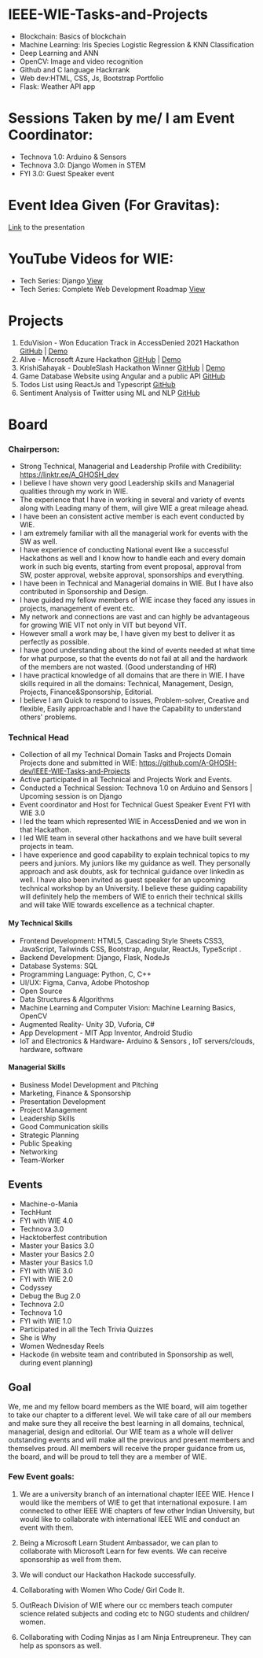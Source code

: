 # IEEE-WIE-Tasks-and-Projects

- Blockchain: Basics of blockchain
- Machine Learning: Iris Species Logistic Regression & KNN Classification
- Deep Learning and ANN
- OpenCV: Image and video recognition
- Github and C language Hackrrank
- Web dev:HTML, CSS, Js, Bootstrap Portfolio
- Flask: Weather API app


# Sessions Taken by me/ I am Event Coordinator:

- Technova 1.0: Arduino & Sensors 
- Technova 3.0: Django Women in STEM
- FYI 3.0: Guest Speaker event

# Event Idea Given (For Gravitas): 

[Link](https://docs.google.com/presentation/d/16fgZDQXrS6VMi_W9cG8Dhj2Ri6CtgNqrZTidQXmQ1EQ/edit?usp=sharing) to the presentation

# YouTube Videos for WIE:

- Tech Series: Django [View](https://www.youtube.com/watch?v=kTbDRtJzC6I&t=38s)
- Tech Series: Complete Web Development Roadmap [View](https://www.youtube.com/watch?v=iBvhv5Z5yBo&t=341s)


# Projects

1. EduVision - Won Education Track in AccessDenied 2021 Hackathon [GitHub](https://github.com/A-GHOSH-dev/access_denied_project)  |  [Demo](https://www.youtube.com/watch?v=43FutdjrHhE&t=50s)
2. Alive - Microsoft Azure Hackathon [GitHub](https://github.com/A-GHOSH-dev/Alive__MicrosoftAzureDeveloperLeagueHack)  |  [Demo](https://www.youtube.com/watch?v=uNwJCJb5QhI&t=5s)
3. KrishiSahayak - DoubleSlash Hackathon Winner [GitHub](https://github.com/IEEE-WIE-VIT/Krishi-Sahayak)  |  [Demo](https://www.youtube.com/watch?v=mkJ4upvsbBM&t=54s)
4. Game Database Website using Angular and a public API [GitHub](https://github.com/A-GHOSH-dev/Angular-and-API-project)
5. Todos List using ReactJs and Typescript [GitHub](https://github.com/A-GHOSH-dev/React-and-TypeScript-Project)
6. Sentiment Analysis of Twitter using ML and NLP [GitHub](https://github.com/A-GHOSH-dev/Sentiment-Analysis-of-Twitter-using-ML-and-NLP)


# Board

### Chairperson:

- Strong Technical, Managerial and Leadership Profile with Credibility:  https://linktr.ee/A_GHOSH_dev
- I believe I have shown very good Leadership skills and Managerial qualities through my work in WIE.
- The experience that I have in working in several and variety of events along with Leading many of them, will give WIE a great mileage ahead. 
- I have been an consistent active member is each event conducted by WIE.
- I am extremely familiar with all the managerial work for events with the SW as well. 
- I have experience of conducting National event like a successful Hackathons as well and I know how to handle each and every domain work in such big events, starting from event proposal, approval from SW, poster approval, website approval, sponsorships and everything.
- I have been in Technical and Managerial domains in WIE. But I have also contributed in Sponsorship and Design.
- I have guided my fellow members of WIE incase they faced any issues in projects, management of event etc.
- My network and connections are vast and can highly be advantageous for growing WIE VIT not only in VIT but beyond VIT.
- However small a work may be, I have given my best to deliver it as perfectly as possible.
- I have good understanding about the kind of events needed at what time for what purpose, so that the events do not fail at all and the hardwork of the members are not wasted. (Good understanding of HR)
- I have practical knowledge of all domains that are there in WIE. I have skills required in all the domains: Technical, Management, Design, Projects, Finance&Sponsorship, Editorial.
- I believe I am Quick to respond to issues, Problem-solver, Creative and flexible, Easily approachable and I have the Capability to understand others' problems.

### Technical Head

- Collection of all my Technical Domain Tasks and Projects Domain Projects done and submitted in WIE:  https://github.com/A-GHOSH-dev/IEEE-WIE-Tasks-and-Projects
- Active participated in all Technical and Projects Work and Events.
- Conducted a Technical Session: Technova 1.0 on Arduino and Sensors |  Upcoming session is on Django
- Event coordinator and Host for Technical Guest Speaker Event FYI with WIE 3.0
- I led the team which represented WIE in AccessDenied and we won in that Hackathon.
- I led WIE team in several other hackathons and we have built several projects in team.
- I have experience and good capability to explain technical topics to my peers and juniors. My juniors like my guidance as well. They personally approach and ask doubts, ask for technical guidance over linkedin as well. I have also been invited as guest speaker for an upcoming technical workshop by an University. I believe these guiding capability will definitely help the members of WIE to enrich their technical skills and will take WIE towards excellence as a technical chapter.

#### My Technical Skills
- Frontend Development: HTML5, Cascading Style Sheets CSS3, JavaScript, Tailwinds CSS, Bootstrap, Angular, ReactJs, TypeScript .
- Backend Development: Django, Flask, NodeJs
- Database Systems: SQL
- Programming Language: Python, C, C++
- UI/UX: Figma, Canva, Adobe Photoshop
- Open Source 
- Data Structures & Algorithms 
- Machine Learning and Computer Vision: Machine Learning Basics, OpenCV
- Augmented Reality- Unity 3D, Vuforia, C# 
- App Development - MIT App Inventor, Android Studio
- IoT and Electronics & Hardware- Arduino & Sensors , IoT servers/clouds, hardware, software

#### Managerial Skills
- Business Model Development and Pitching
- Marketing, Finance & Sponsorship 
- Presentation Development 
- Project Management 
- Leadership Skills
- Good Communication skills 
- Strategic Planning 
- Public Speaking 
- Networking 
- Team-Worker


## Events
- Machine-o-Mania
- TechHunt
- FYI with WIE 4.0
- Technova 3.0
- Hacktoberfest contribution
- Master your Basics 3.0
- Master your Basics 2.0
- Master your Basics 1.0
- FYI with WIE 3.0
- FYI with WIE 2.0
- Codyssey
- Debug the Bug 2.0
- Technova 2.0
- Technova 1.0
- FYI with WIE 1.0
- Participated in all the Tech Trivia Quizzes
- She is Why
- Women Wednesday Reels
- Hackode (in website team and contributed in Sponsorship as well, during event planning)

## Goal

We, me and my fellow board members as the WIE board, will aim together to take our chapter to a different level. We will take care of all our members and make sure they all receive the best learning in all domains, technical, managerial, design and editorial. Our WIE team as a whole will deliver outstanding events and will make all the previous and present members and themselves proud. All members will receive the proper guidance from us, the board, and will be proud to tell they are a member of WIE. 

### Few Event goals: 

1. We are a university branch of an international chapter IEEE WIE. Hence I would like the members of WIE to get that international exposure. I am connected to other IEEE WIE chapters of few other Indian University, but would like to collaborate with international IEEE WIE and conduct an event with them.

2. Being a Microsoft Learn Student Ambassador, we can plan to collaborate with Microsoft Learn for few events. We can receive sponsorship as well from them.

3. We will conduct our Hackathon Hackode successfully.

4. Collaborating with Women Who Code/ Girl Code It.

5. OutReach Division of WIE where our cc members teach computer science related subjects and coding etc to NGO students and children/ women.

6. Collaborating with Coding Ninjas as I am Ninja Entreupreneur. They can help as sponsors as well.




